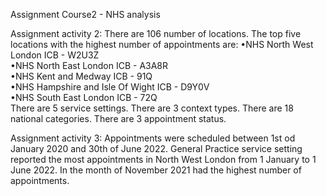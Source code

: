 Assignment Course2 - NHS analysis

Assignment activity 2:
There are 106 number of locations.
The top five locations with the highest number of appointments are:
  •NHS North West London ICB - W2U3Z            
  •NHS North East London ICB - A3A8R              
  •NHS Kent and Medway ICB - 91Q                  
  •NHS Hampshire and Isle Of Wight ICB - D9Y0V    
  •NHS South East London ICB - 72Q                
There are 5 service settings.
There are 3 context types.
There are 18 national categories.
There are 3 appointment status.

Assignment activity 3:
Appointments were scheduled between 1st od January 2020 and 30th of June 2022. 
General Practice service setting reported the most appointments in North West London from 1 January to 1 June 2022.
In the month of November 2021 had the highest number of appointments.
